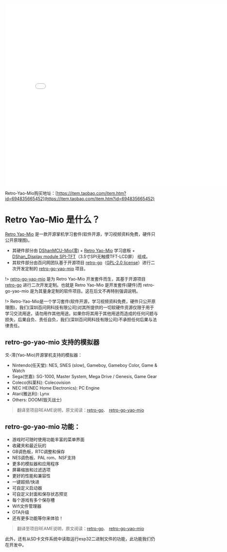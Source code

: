 
<iframe src="//player.bilibili.com/player.html?aid=432372073&bvid=BV1FG411w7Xn&cid=1065115793&page=1" scrolling="no" border="0" width="800px" height="600px" frameborder="no" framespacing="0"> </iframe>

Retro-Yao-Mio购买地址：[https://item.taobao.com/item.htm?id=694835665452](https://item.taobao.com/item.htm?id=694835665452)

# Retro Yao-Mio 是什么？

[Retro Yao-Mio](https://item.taobao.com/item.htm?&id=694835665452) 是一款开源掌机学习套件(软件开源，学习视频资料免费，硬件只公开原理图)。

- 其硬件部分由 [DShanMCU-Mio(澪)](https://item.taobao.com/item.htm?id=683875901407) + [Retro Yao-Mio](https://item.taobao.com/item.htm?&id=694835665452) 学习底板 + [DShan_Display module SPI-TFT](https://item.taobao.com/item.htm?&id=694835665452)（3.5寸SPI无触摸TFT-LCD屏） 组成。
- 其软件部分由百问网团队基于开源项目 [retro-go](https://github.com/ducalex/retro-go)（[GPL-2.0 license](https://github.com/ducalex/retro-go/blob/master/COPYING)）进行二次开发定制的 [retro-go-yao-mio](https://github.com/100askTeam/retro-go-yao-mio) 项目。

!> [retro-go-yao-mio](https://github.com/100askTeam/retro-go-yao-mio) 是为 Retro Yao-Mio 开发套件而生，其基于开源项目 [retro-go](https://github.com/ducalex/retro-go) 进行二次开发定制。也就是 Retro Yao-Mio 是开发套件(硬件)而 retro-go-yao-mio 是为其量身定制的软件项目。这在后文不再特别强调说明。

!> Retro-Yao-Mio是一个学习套件(软件开源，学习视频资料免费，硬件只公开原理图)，我们(深圳百问网科技有限公司)对其所提供的一切软硬件资源仅限于用于学习交流用途，请勿用作其他用途。如果你将其用于其他用途而造成的任何问题与损失，后果自负、责任自负，我们(深圳百问网科技有限公司)不承担任何后果与法律责任。

## retro-go-yao-mio 支持的模拟器

爻-澪(Yao-Mio)开源掌机支持的模拟器：

- Nintendo(任天堂): NES, SNES (slow), Gameboy, Gameboy Color, Game & Watch
- Sega(世嘉): SG-1000, Master System, Mega Drive / Genesis, Game Gear
- Coleco(科莱科): Colecovision
- NEC HE(NEC Home Electronics): PC Engine
- Atari(雅达利): Lynx
- Others: DOOM(毁灭战士)

> 翻译至项目REAME说明，原文阅读：[retro-go](https://github.com/ducalex/retro-go)、 [retro-go-yao-mio](https://github.com/100askTeam/retro-go-yao-mio) 

## retro-go-yao-mio 功能：

- 游戏时可随时使用功能丰富的菜单界面
- 收藏夹和最近玩的
- GB调色板，RTC调整和保存
- NES调色板、PAL rom、NSF支持
- 更多的模拟器和应用程序
- 屏幕缩放和过滤选项
- 更好的性能和兼容性
- 一键超频/快进
- 可自定义启动器
- 可自定义封面和保存状态预览
- 每个游戏有多个保存槽
- Wifi文件管理器
- OTA升级
- 还有更多功能等你来体验！

> 翻译至项目REAME说明，原文阅读：[retro-go](https://github.com/ducalex/retro-go)、 [retro-go-yao-mio](https://github.com/100askTeam/retro-go-yao-mio) 

此外，还有从SD卡文件系统中读取运行esp32二进制文件的功能，此功能我们仍在开发中。

